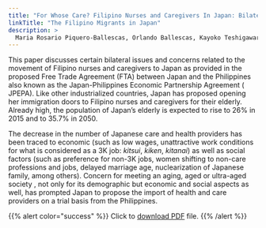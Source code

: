 ```yaml
---
title: "For Whose Care? Filipino Nurses and Caregivers In Japan: Bilateral Issues and Concerns"
linkTitle: "The Filipino Migrants in Japan"
description: >
  Maria Rosario Piquero-Ballescas, Orlando Ballescas, Kayoko Teshigawara, Benjamin San Jose, Hiroaki Watanabe
---
```

This paper discusses certain bilateral issues and concerns related to the movement of Filipino nurses and caregivers to Japan as provided in the proposed Free Trade Agreement (FTA) between Japan and the Philippines also known as the Japan-Philippines Economic Partnership Agreement ( JPEPA). Like other industrialized countries, Japan has proposed opening her immigration doors to Filipino nurses and caregivers for their elderly. Already high, the population of Japan’s elderly is expected to rise to 26% in 2015 and to 35.7% in 2050.

The decrease in the number of Japanese care and health providers has been traced to economic (such as low wages, unattractive work conditions for what is considered as a 3K job: *kitsui*, *kiken*, *kitanai*) as well as social factors (such as preference for non-3K jobs, women shifting to non-care professions and jobs, delayed marriage age, nuclearization of Japanese family, among others). Concern for meeting an aging, aged or ultra-aged society , not only for its demographic but economic and social aspects as well, has prompted Japan to propose the import of health and care providers on a trial basis from the Philippines.

{{% alert color="success" %}}
Click to [download PDF](https://timog.org/static/pdf/filipino-nurses-and-caregivers-in-japan-bilateral-issues-and-concerns.pdf) file.
{{% /alert %}}

